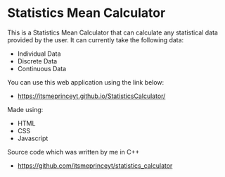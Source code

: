 # Statistics Mean Calculator
This is a Statistics Mean Calculator that can calculate any statistical data provided by the user. It can currently take the following data:
- Individual Data
- Discrete Data
- Continuous Data

You can use this web application using the link below:
- https://itsmeprinceyt.github.io/StatisticsCalculator/

Made using:
- HTML
- CSS
- Javascript

Source code which was written by me in C++
- https://github.com/itsmeprinceyt/statistics_calculator
